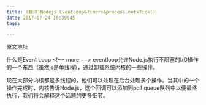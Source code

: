```yaml
---
title: (翻译)Nodejs EventLoop&Timers&process.netxTick()
date: 2017-07-24 16:39:45
tags:

---
```


[原文地址](https://nodejs.org/en/docs/guides/event-loop-timers-and-nexttick/)

什么是Event Loop
<!−− more −−>
eventloop允许Node.js执行不阻塞的I/O操作的一个东西（虽然js是单线程），通过卸载系统内核的一些操作。

现在大部分内核都是多线程的，他们可以处理在后台处理多个操作。当其中的一个操作完成时，内核告诉Node.js，这个回调可以添加到poll queue队列中以便最终执行，我们将会解释这个话题的更多细节。


